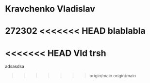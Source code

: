 # Kravchenko Vladislav
272302
<<<<<<< HEAD
blablabla
=======
<<<<<<< HEAD
Vld trsh
=======
adsasdsa
>>>>>>> origin/main
>>>>>>> origin/main
